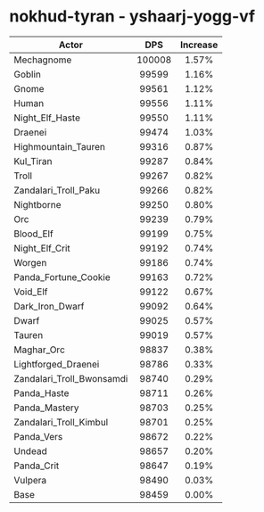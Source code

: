 # nokhud-tyran - yshaarj-yogg-vf
| Actor | DPS | Increase |
|---|:---:|:---:|
|Mechagnome|100008|1.57%|
|Goblin|99599|1.16%|
|Gnome|99561|1.12%|
|Human|99556|1.11%|
|Night_Elf_Haste|99550|1.11%|
|Draenei|99474|1.03%|
|Highmountain_Tauren|99316|0.87%|
|Kul_Tiran|99287|0.84%|
|Troll|99267|0.82%|
|Zandalari_Troll_Paku|99266|0.82%|
|Nightborne|99250|0.80%|
|Orc|99239|0.79%|
|Blood_Elf|99199|0.75%|
|Night_Elf_Crit|99192|0.74%|
|Worgen|99186|0.74%|
|Panda_Fortune_Cookie|99163|0.72%|
|Void_Elf|99122|0.67%|
|Dark_Iron_Dwarf|99092|0.64%|
|Dwarf|99025|0.57%|
|Tauren|99019|0.57%|
|Maghar_Orc|98837|0.38%|
|Lightforged_Draenei|98786|0.33%|
|Zandalari_Troll_Bwonsamdi|98740|0.29%|
|Panda_Haste|98711|0.26%|
|Panda_Mastery|98703|0.25%|
|Zandalari_Troll_Kimbul|98701|0.25%|
|Panda_Vers|98672|0.22%|
|Undead|98657|0.20%|
|Panda_Crit|98647|0.19%|
|Vulpera|98490|0.03%|
|Base|98459|0.00%|
